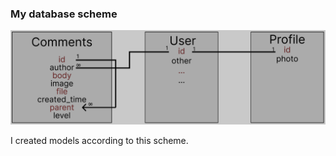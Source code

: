### My database scheme
![img.png](media/my_media/img.png)

I created models according to this scheme.